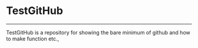 # TestGitHub
************

TestGitHub is a repository for showing the bare minimum of github and how to make function etc.,



